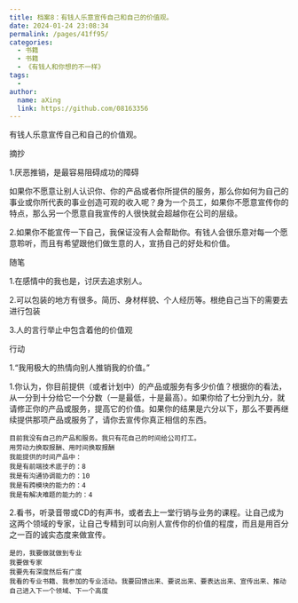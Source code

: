 ```yaml
---
title: 档案8：有钱人乐意宣传自己和自己的价值观。
date: 2024-01-24 23:08:34
permalink: /pages/41ff95/
categories:
  - 书籍
  - 书籍
  - 《有钱人和你想的不一样》
tags:
  - 
author: 
  name: aXing
  link: https://github.com/08163356
---
```



有钱人乐意宣传自己和自己的价值观。

摘抄

1.厌恶推销，是最容易阻碍成功的障碍

如果你不愿意让别人认识你、你的产品或者你所提供的服务，那么你如何为自己的事业或你所代表的事业创造可观的收入呢？身为一个员工，如果你不愿意宣传你的特点，那么另一个愿意自我宣传的人很快就会超越你在公司的层级。

2.如果你不能宣传一下自己，我保证没有人会帮助你。有钱人会很乐意对每一个愿意聆听，而且有希望跟他们做生意的人，宣扬自己的好处和价值。

随笔

1.在感情中的我也是，讨厌去追求别人。

2.可以包装的地方有很多。简历、身材样貌、个人经历等。根绝自己当下的需要去进行包装

3.人的言行举止中包含着他的价值观

行动

1.“我用极大的热情向别人推销我的价值。”

1.你认为，你目前提供（或者计划中）的产品或服务有多少价值？根据你的看法，从一分到十分给它一个分数（一是最低，十是最高）。如果你给了七分到九分，就请修正你的产品或服务，提高它的价值。如果你的结果是六分以下，那么不要再继续提供那项产品或服务了，请你去宣传你真正相信的东西。

```
目前我没有自己的产品和服务。我只有花自己的时间给公司打工。
用劳动力换取报酬、用时间换取报酬
我能提供的时间产品中：
我是有前端技术底子的：8
我是有沟通协调能力的：10
我是有跨模块的能力的：4
我是有解决难题的能力的：4
```

2.看书，听录音带或CD的有声书，或者去上一堂行销与业务的课程。让自己成为这两个领域的专家，让自己专精到可以向别人宣传你的价值的程度，而且是用百分之一百的诚实态度来做宣传。

```
是的，我要做就做到专业
我要做专家
我要先有深度然后有广度
我看的专业书籍、我参加的专业活动。我要回馈出来、要说出来、要表达出来、宣传出来、推动自己进入下一个领域、下一个高度
```

